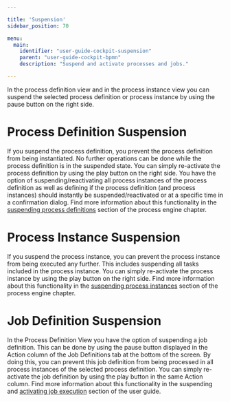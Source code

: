 ```yaml
---

title: 'Suspension'
sidebar_position: 70

menu:
  main:
    identifier: "user-guide-cockpit-suspension"
    parent: "user-guide-cockpit-bpmn"
    description: "Suspend and activate processes and jobs."

---
```


In the process definition view and in the process instance view you can suspend the selected process definition or process instance by using the pause button on the right side.

# Process Definition Suspension

If you suspend the process definition, you prevent the process definition from being instantiated. No further operations can be done while the process definition is in the suspended state. You can simply re-activate the process definition by using the play button on the right side. You have the option of suspending/reactivating all process instances of the process definition as well as defining if the process definition (and process instances) should instantly be suspended/reactivated or at a specific time in a confirmation dialog. Find more information about this functionality in the [suspending process definitions](../../../user-guide/process-engine/process-engine-concepts.md#suspend-process-definitions) section of the process engine chapter.


# Process Instance Suspension

If you suspend the process instance, you can prevent the process instance from being executed any further. This includes suspending all tasks included in the process instance. You can simply re-activate the process instance by using the play button on the right side. Find more information about this functionality in the [suspending process instances](../../../user-guide/process-engine/process-engine-concepts.md#suspend-process-instances) section of the process engine chapter.


# Job Definition Suspension

In the Process Definition View you have the option of suspending a job definition. This can be done by using the pause button displayed in the Action column of the Job Definitions tab at the bottom of the screen. By doing this, you can prevent this job definition from being processed in all process instances of the selected process definition. You can simply re-activate the job definition by using the play button in the same Action column. Find more information about this functionality in the suspending and [activating job execution](../../../user-guide/process-engine/process-engine-concepts.md#suspend-and-activate-job-execution) section of the user guide.
